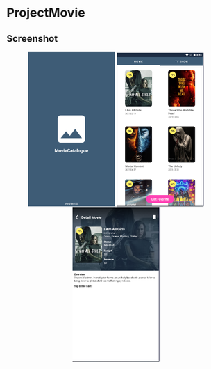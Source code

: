 # ProjectMovie

## Screenshot 
 <p align="center">
  <a href="https://github.com/achmad-wahyudi/ProjectMovie/blob/main/img/ss1.png">
   <img src="https://github.com/achmad-wahyudi/ProjectMovie/blob/main/img/ss1.png" width="200"/>
  </a>
  <a href="https://github.com/achmad-wahyudi/ProjectMovie/blob/main/img/ss2.png">
   <img src="https://github.com/achmad-wahyudi/ProjectMovie/blob/main/img/ss2.png" width="200"/>
  </a>
  <a href="https://github.com/achmad-wahyudi/ProjectMovie/blob/main/img/ss3.png">
   <img src="https://github.com/achmad-wahyudi/ProjectMovie/blob/main/img/ss3.png" width="200"/>
  </a>
 </p>
